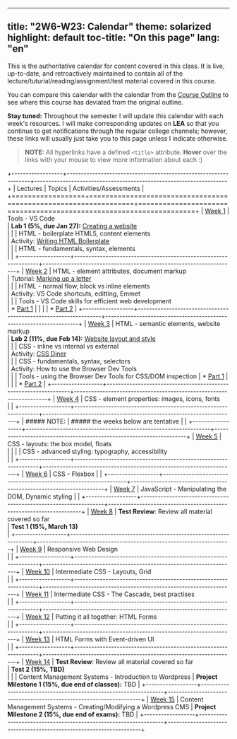 
---
title: "2W6-W23: Calendar"
theme: solarized
highlight: default
toc-title: "On this page"
lang: "en"
---

This is the authoritative calendar for content covered in this class. It is live, up-to-date, and retroactively maintained to contain all of the lecture/tuturial/reading/assignment/test material covered in this course. 

You can compare this calendar with the calendar from the [Course Outline](../pages/course-outline.html#tentative-schedule) to see where this course has deviated from the original outline.

**Stay tuned:** Throughout the semester I will update this calendar with each week's resources. I will make corresponding updates on **LEA** so that you continue to get notifications through the regular college channels; however, these links will usually just take you to this page unless I indicate otherwise.

> **NOTE:** All hyperlinks have a defined `<title>` attribute. **Hover** over the links with your mouse to view more information about each :) 

+------------------+-----------------------------------------------------------------+--------------------------------------------------------------------+
| Lectures         | Topics                                                          | Activities/Assessments                                             |
+==================+=================================================================+====================================================================+
| [Week 1][lec1]   | Tools - VS Code <br>                                            | **Lab 1 (5%, due Jan 27):** [Creating a website][lab1] <br>        |
|                  | HTML - boilerplate HTML5, content elements <br>                 | Activity: [Writing HTML Boilerplate][actBoilerplate]  <br>         |
|                  | HTML - fundamentals, syntax, elements <br>                      |                                                                    |
+------------------+-----------------------------------------------------------------+--------------------------------------------------------------------+
| [Week 2][lec2]   | HTML - element attributes, document markup <br>                 | Tutorial: [Marking up a letter][tut1] <br>                         |
|                  | HTML - normal flow, block vs inline elements <br>               | Activity: VS Code shortcuts, editting, Emmet <br>                  |
|                  | Tools - VS Code skills for efficient web development <br>       | * [Part 1][actVSCode1]                                             |
|                  |                                                                 | * [Part 2][actVSCode2]                                             |
+------------------+-----------------------------------------------------------------+--------------------------------------------------------------------+
| [Week 3][lec3]   | HTML - semantic elements, website markup <br>                   | **Lab 2 (11%, due Feb 14):** [Website layout and style][lab2] <br> |
|                  | CSS - inline vs internal vs external <br>                       | Activity: [CSS Diner][actDiner] <br>                               |
|                  | CSS - fundamentals, syntax, selectors <br>                      | Activity: How to use the Browser Dev Tools <br>                    |
|                  | Tools - using the Browser Dev Tools for CSS/DOM inspection      | * [Part 1][actBrowser1]                                            |
|                  |                                                                 | * [Part 2][actBrowser2]                                            |
+------------------+-----------------------------------------------------------------+--------------------------------------------------------------------+
| [Week 4][lec4]   | CSS - element properties: images, icons, fonts <br>             |                                                                    |
+------------------+-----------------------------------------------------------------+--------------------------------------------------------------------+
| ##### NOTE:      | ##### the weeks below are tentative                             |                                                                    |
+------------------+-----------------------------------------------------------------+--------------------------------------------------------------------+
| [Week 5][lec5]   | CSS - layouts: the box model, floats <br>                       |                                                                    |
|                  | CSS - advanced styling: typography, accessibility <br>          |                                                                    |
+------------------+-----------------------------------------------------------------+--------------------------------------------------------------------+
| [Week 6][lec6]   | CSS - Flexbox                                                   |                                                                    |
+------------------+-----------------------------------------------------------------+--------------------------------------------------------------------+
| [Week 7][lec7]   | JavaScript - Manipulating the DOM, Dynamic styling              |                                                                    |
+------------------+-----------------------------------------------------------------+--------------------------------------------------------------------+
| [Week 8][lec8]   | **Test Review**: Review all material covered so far <br>        | **Test 1 (15%, March 13)** <br>                                    |
+------------------+-----------------------------------------------------------------+--------------------------------------------------------------------+
| [Week 9][lec9]   | Responsive Web Design <br>                                      |                                                                    |
+------------------+-----------------------------------------------------------------+--------------------------------------------------------------------+
| [Week 10][lec10] | Intermediate CSS - Layouts, Grid <br>                           |                                                                    |
+------------------+-----------------------------------------------------------------+--------------------------------------------------------------------+
| [Week 11][lec11] | Intermediate CSS - The Cascade, best practises <br>             |                                                                    |
+------------------+-----------------------------------------------------------------+--------------------------------------------------------------------+
| [Week 12][lec12] | Putting it all together: HTML Forms <br>                        |                                                                    |
+------------------+-----------------------------------------------------------------+--------------------------------------------------------------------+
| [Week 13][lec13] | HTML Forms with Event-driven UI <br>                            |                                                                    |
+------------------+-----------------------------------------------------------------+--------------------------------------------------------------------+
| [Week 14][lec14] | **Test Review**: Review all material covered so far <br>        | **Test 2 (15%, TBD)** <br>                                         |
|                  | Content Management Systems - Introduction to Wordpress          | **Project Milestone 1 (15%, due end of classes):** TBD             |
+------------------+-----------------------------------------------------------------+--------------------------------------------------------------------+
| [Week 15][lec15] | Content Management Systems - Creating/Modifying a Wordpress CMS | **Project Milestone 2 (15%, due end of exams):** TBD               |
+------------------+-----------------------------------------------------------------+--------------------------------------------------------------------+

[lec1]: ../lectures/week1.html "Week 1 Lecture notes"
[lec2]: ../lectures/week2.html "Week 2 Lecture notes"
[lec3]: ../lectures/week3.html "Week 3 Lecture notes"
[lec4]: ../lectures/week4.html "Week 4 Lecture notes"
[lec5]: ../lectures/week5.html "Week 5 Lecture notes"
[lec6]: ../lectures/week6.html "Week 6 Lecture notes"
[lec7]: ../lectures/week7.html "Week 7 Lecture notes"
[lec8]: ../lectures/week8.html "Week 8 Lecture notes"
[lec9]: ../lectures/week9.html "Week 9 Lecture notes"
[lec10]: ../lectures/week10.html "Week 10 Lecture notes"
[lec11]: ../lectures/week11.html "Week 11 Lecture notes"
[lec12]: ../lectures/week12.html "Week 12 Lecture notes"
[lec13]: ../lectures/week13.html "Week 13 Lecture notes"
[lec14]: ../lectures/week14.html "Week 14 Lecture notes"
[lec15]: ../lectures/week15.html "Week 15 Lecture notes"

[lab1]: ../assignments/lab1.pdf "Lab 1: worth 5%, due Jan 27"
[lab2]: ../assignments/lab2.pdf "Lab 2: worth 11%, due Feb 14"
[lab3]: ../assignments/lab3.pdf "Lab 3: worth 12%, due TBD"
[lab4]: ../assignments/lab4.pdf "Lab 4: worth 12%, due TBD"
[pm1]: ../assignments/milestone1.pdf "Project Milestone 1: worth 15%, due TBD"
[pm2]: ../assignments/milestone2.pdf "Project Milestone 2: worth 15%, due TBD"

[tut1]: https://developer.mozilla.org/en-US/docs/Learn/HTML/Introduction_to_HTML/Marking_up_a_letter "MDN: Marking up a Letter. Make sure you are familiar with all of the HTML elements covered in this tut."

[actBoilerplate]: ../tutorials/boilerplate.html "Completed Boilerplate HTML file, with all elements commented."
[actVSCode1]: https://www.youtube.com/watch?v=V8vizNQKtx0 "Web Dev Simplified (YouTube): This video shows how to use 'Emmets' in VS Code to generate HTML tags and boilerplate automatically." 
[actVSCode2]: https://www.youtube.com/watch?v=ifTF3ags0XI "Fireship (Youtube): This video contains a collection of generally helpful VS Code techniques for editting HTML files -- particularly for creating HTML tags from existing plaintext content using 'Wrap with Abbreviation'." 
[actDiner]: https://flukeout.github.io "CSS Diner: Pracise selecting CSS elements with this interactive tut. You should be able to finish at least the first 16 exercises by the end of week 3; feel free to try the rest as well, reading the instructions on the right hand side for tips."
[actBrowser1]: https://developer.chrome.com/docs/devtools/css/ "Chrome Devtools: How to select/modify/understand CSS using your browser (instructions are similar, but different, for other browsers.)"
[actBrowser2]: https://developer.chrome.com/docs/devtools/css/ "Chrome Devtools: How to navigate the DOM using Google Chrome (instructions are similar, but different, for other browsers.)"
